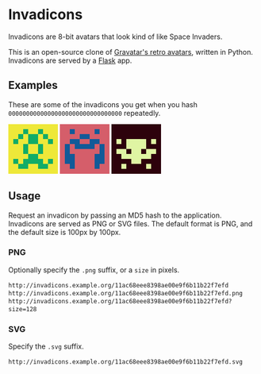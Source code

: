 # Invadicons

Invadicons are 8-bit avatars that look kind of like Space Invaders.

This is an open-source clone of [Gravatar's retro avatars](https://en.gravatar.com/site/implement/images/#default-image), written in Python. Invadicons are served by a [Flask](http://flask.pocoo.org/) app.

## Examples

These are some of the invadicons you get when you hash `00000000000000000000000000000000` repeatedly.

![11ac68eee8398ae00e9f6b11b22f7efd](https://github.com/benwebber/invadicons/raw/master/doc/img/11ac68eee8398ae00e9f6b11b22f7efd.png)
![125a98d55e6aa3b1621f0c73554ec38d](https://github.com/benwebber/invadicons/raw/master/doc/img/125a98d55e6aa3b1621f0c73554ec38d.png)
![dff5a32d020cd482320a7d7ef3dde23c](https://github.com/benwebber/invadicons/raw/master/doc/img/dff5a32d020cd482320a7d7ef3dde23c.png)

## Usage

Request an invadicon by passing an MD5 hash to the application. Invadicons are served as PNG or SVG files. The default format is PNG, and the default size is 100px by 100px.

### PNG

Optionally specify the `.png` suffix, or a `size` in pixels.

    http://invadicons.example.org/11ac68eee8398ae00e9f6b11b22f7efd
    http://invadicons.example.org/11ac68eee8398ae00e9f6b11b22f7efd.png
    http://invadicons.example.org/11ac68eee8398ae00e9f6b11b22f7efd?size=128

### SVG

Specify the `.svg` suffix.

    http://invadicons.example.org/11ac68eee8398ae00e9f6b11b22f7efd.svg

